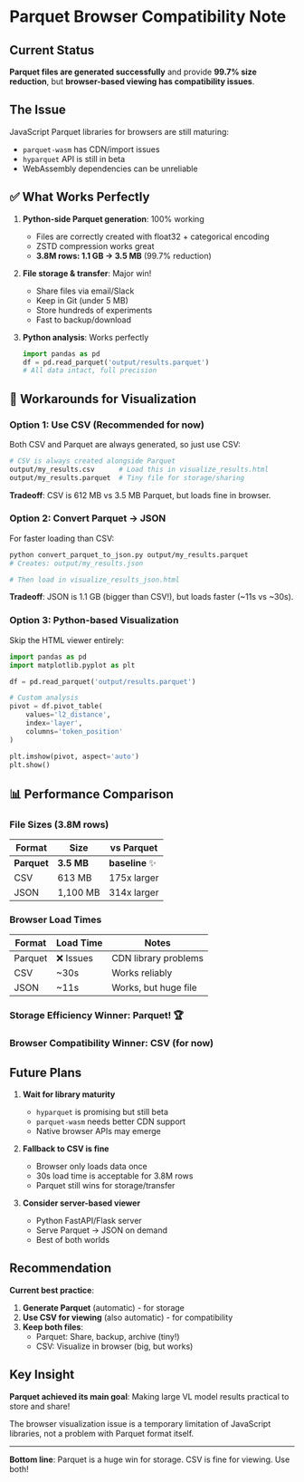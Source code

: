 # Parquet Browser Compatibility Note

## Current Status

**Parquet files are generated successfully** and provide **99.7% size reduction**, but **browser-based viewing has compatibility issues**.

## The Issue

JavaScript Parquet libraries for browsers are still maturing:
- `parquet-wasm` has CDN/import issues
- `hyparquet` API is still in beta
- WebAssembly dependencies can be unreliable

## ✅ What Works Perfectly

1. **Python-side Parquet generation**: 100% working
   - Files are correctly created with float32 + categorical encoding
   - ZSTD compression works great
   - **3.8M rows: 1.1 GB → 3.5 MB** (99.7% reduction)

2. **File storage & transfer**: Major win!
   - Share files via email/Slack
   - Keep in Git (under 5 MB)
   - Store hundreds of experiments
   - Fast to backup/download

3. **Python analysis**: Works perfectly
   ```python
   import pandas as pd
   df = pd.read_parquet('output/results.parquet')
   # All data intact, full precision
   ```

## 🔧 Workarounds for Visualization

### Option 1: Use CSV (Recommended for now)

Both CSV and Parquet are always generated, so just use CSV:

```bash
# CSV is always created alongside Parquet
output/my_results.csv      # Load this in visualize_results.html
output/my_results.parquet  # Tiny file for storage/sharing
```

**Tradeoff**: CSV is 612 MB vs 3.5 MB Parquet, but loads fine in browser.

### Option 2: Convert Parquet → JSON

For faster loading than CSV:

```bash
python convert_parquet_to_json.py output/my_results.parquet
# Creates: output/my_results.json

# Then load in visualize_results_json.html
```

**Tradeoff**: JSON is 1.1 GB (bigger than CSV!), but loads faster (~11s vs ~30s).

### Option 3: Python-based Visualization

Skip the HTML viewer entirely:

```python
import pandas as pd
import matplotlib.pyplot as plt

df = pd.read_parquet('output/results.parquet')

# Custom analysis
pivot = df.pivot_table(
    values='l2_distance',
    index='layer',
    columns='token_position'
)

plt.imshow(pivot, aspect='auto')
plt.show()
```

## 📊 Performance Comparison

### File Sizes (3.8M rows)
| Format | Size | vs Parquet |
|--------|------|-----------|
| **Parquet** | **3.5 MB** | **baseline** ✨ |
| CSV | 613 MB | 175x larger |
| JSON | 1,100 MB | 314x larger |

### Browser Load Times
| Format | Load Time | Notes |
|--------|-----------|-------|
| Parquet | ❌ Issues | CDN library problems |
| CSV | ~30s | Works reliably |
| JSON | ~11s | Works, but huge file |

### Storage Efficiency Winner: Parquet! 🏆
### Browser Compatibility Winner: CSV (for now)

## Future Plans

1. **Wait for library maturity**
   - `hyparquet` is promising but still beta
   - `parquet-wasm` needs better CDN support
   - Native browser APIs may emerge

2. **Fallback to CSV is fine**
   - Browser only loads data once
   - 30s load time is acceptable for 3.8M rows
   - Parquet still wins for storage/transfer

3. **Consider server-based viewer**
   - Python FastAPI/Flask server
   - Serve Parquet → JSON on demand
   - Best of both worlds

## Recommendation

**Current best practice**:

1. **Generate Parquet** (automatic) - for storage
2. **Use CSV for viewing** (also automatic) - for compatibility
3. **Keep both files**:
   - Parquet: Share, backup, archive (tiny!)
   - CSV: Visualize in browser (big, but works)

## Key Insight

**Parquet achieved its main goal**: Making large VL model results practical to store and share!

The browser visualization issue is a temporary limitation of JavaScript libraries, not a problem with Parquet format itself.

---

**Bottom line**: Parquet is a huge win for storage. CSV is fine for viewing. Use both!


